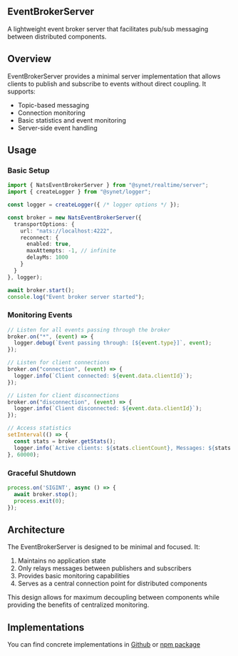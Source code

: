 
## EventBrokerServer

A lightweight event broker server that facilitates pub/sub messaging between distributed components.

## Overview

EventBrokerServer provides a minimal server implementation that allows clients to publish and subscribe to events without direct coupling. It supports:

- Topic-based messaging
- Connection monitoring
- Basic statistics and event monitoring
- Server-side event handling

## Usage

### Basic Setup

```typescript
import { NatsEventBrokerServer } from "@synet/realtime/server";
import { createLogger } from "@synet/logger";

const logger = createLogger({ /* logger options */ });

const broker = new NatsEventBrokerServer({
  transportOptions: {
    url: "nats://localhost:4222",
    reconnect: {
      enabled: true,
      maxAttempts: -1, // infinite
      delayMs: 1000
    }
  }
}, logger);

await broker.start();
console.log("Event broker server started");
```

### Monitoring Events

```typescript
// Listen for all events passing through the broker
broker.on("*", (event) => {
  logger.debug(`Event passing through: [${event.type}]`, event);
});

// Listen for client connections
broker.on("connection", (event) => {
  logger.info(`Client connected: ${event.data.clientId}`);
});

// Listen for client disconnections
broker.on("disconnection", (event) => {
  logger.info(`Client disconnected: ${event.data.clientId}`);
});

// Access statistics
setInterval(() => {
  const stats = broker.getStats();
  logger.info(`Active clients: ${stats.clientCount}, Messages: ${stats.messageCount}`);
}, 60000);
```

### Graceful Shutdown

```typescript
process.on('SIGINT', async () => {
  await broker.stop();
  process.exit(0);
});
```

## Architecture

The EventBrokerServer is designed to be minimal and focused. It:

1. Maintains no application state
2. Only relays messages between publishers and subscribers
3. Provides basic monitoring capabilities
4. Serves as a central connection point for distributed components

This design allows for maximum decoupling between components while providing the benefits of centralized monitoring.

## Implementations

You can find concrete implementations in [Github](https://github.com/synthetism/realtime)
or [npm package](http://npmjs.com/@synet/realtime)